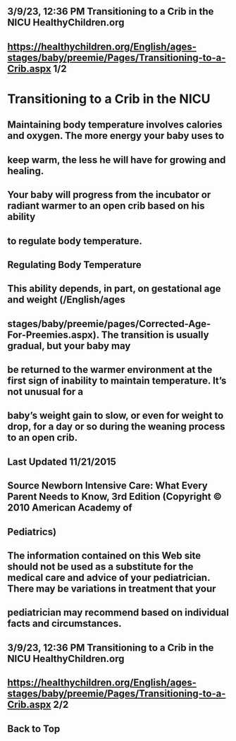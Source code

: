 ## 3/9/23, 12:36 PM Transitioning to a Crib in the NICU HealthyChildren.org 

## https://healthychildren.org/English/ages-stages/baby/preemie/Pages/Transitioning-to-a-Crib.aspx 1/2 

# Transitioning to a Crib in the NICU 

## Maintaining body temperature involves calories and oxygen. The more energy your baby uses to 

## keep warm, the less he will have for growing and healing. 

## Your baby will progress from the incubator or radiant warmer to an open crib based on his ability 

## to regulate body temperature. 

## Regulating Body Temperature 

## This ability depends, in part, on gestational age and weight (/English/ages

## stages/baby/preemie/pages/Corrected-Age-For-Preemies.aspx). The transition is usually gradual, but your baby may 

## be returned to the warmer environment at the first sign of inability to maintain temperature. It’s not unusual for a 

## baby’s weight gain to slow, or even for weight to drop, for a day or so during the weaning process to an open crib. 

## Last Updated 11/21/2015 

## Source Newborn Intensive Care: What Every Parent Needs to Know, 3rd Edition (Copyright © 2010 American Academy of 

## Pediatrics) 

## The information contained on this Web site should not be used as a substitute for the medical care and advice of your pediatrician. There may be variations in treatment that your 

## pediatrician may recommend based on individual facts and circumstances. 


## 3/9/23, 12:36 PM Transitioning to a Crib in the NICU HealthyChildren.org 

## https://healthychildren.org/English/ages-stages/baby/preemie/Pages/Transitioning-to-a-Crib.aspx 2/2 

## Back to Top 


